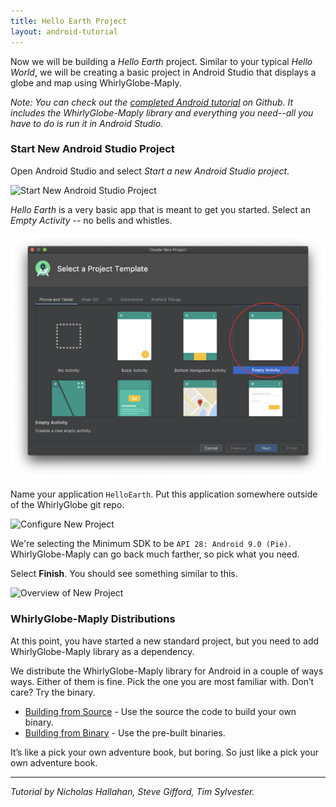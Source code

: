 ```yaml
---
title: Hello Earth Project
layout: android-tutorial
---
```


Now we will be building a _Hello Earth_ project. Similar to your typical _Hello World_, we will be creating a basic project in Android Studio that displays a globe and map using WhirlyGlobe-Maply.

_Note: You can check out the [completed Android tutorial](https://github.com/mousebird/AndroidTutorialProject) on Github. It includes the WhirlyGlobe-Maply library and everything you need--all you have to do is run it in Android Studio._

### Start New Android Studio Project

Open Android Studio and select _Start a new Android Studio project_.

![Start New Android Studio Project](resources/start-new-android-studio-project.png)

_Hello Earth_ is a very basic app that is meant to get you started. Select an _Empty Activity_ -- no bells and whistles.

![Empty Activity](resources/empty-activity.png)

Name your application `HelloEarth`. Put this application somewhere outside of the WhirlyGlobe git repo.

![Configure New Project](resources/android-studio-configure-new-project.png)

We're selecting the Minimum SDK to be `API 28: Android 9.0 (Pie)`.   WhirlyGlobe-Maply can go back much farther, so pick what you need.

Select __Finish__.  You should see something similar to this.

![Overview of New Project](resources/android-studio-activity-overview.png)


### WhirlyGlobe-Maply Distributions

At this point, you have started a new standard project, but you need to add WhirlyGlobe-Maply library as a dependency. 

We distribute the WhirlyGlobe-Maply library for Android in a couple of ways ways. Either of them is fine.  Pick the one you are most familiar with.  Don’t care?  Try the binary.

* [Building from Source](building-from-source.html) - Use the source the code to build your own binary.
* [Building from Binary](building-from-binary.html) - Use the pre-built binaries.

It’s like a pick your own adventure book, but boring.  So just like a pick your own adventure book.

---

*Tutorial by Nicholas Hallahan, Steve Gifford, Tim Sylvester.*
